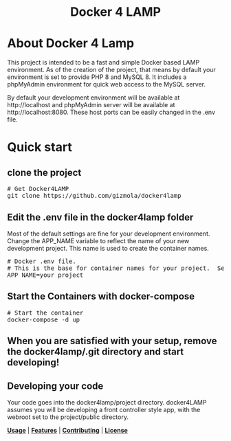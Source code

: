 <p align="center">
    <h1 align="center">Docker 4 LAMP</h1>
</p>

# About Docker 4 Lamp
This project is intended to be a fast and simple Docker based LAMP environment.  As of the creation of the project, that means by default your environment is set to provide PHP 8 and MySQL 8.  It includes a phpMyAdmin environment for quick web access to the MySQL server.

By default your development environment will be available at http://localhost and phpMyAdmin server will be available at http://localhost:8080.  These host ports can be easily changed in the .env file.

# Quick start

## clone the project
<div class="highlight highlight-source-shell"><pre># Get Docker4LAMP
git clone https://github.com/gizmola/docker4lamp
</pre></div>

## Edit the .env file in the docker4lamp folder
Most of the default settings are fine for your development environment. Change the APP_NAME variable to reflect the name of your new development project.  This name is used to create the container names.
<div class="highlight highlight-source-shell"><pre>
# Docker .env file.
# This is the base for container names for your project.  Set it to something meaningful to avoid conflicts with multiple Docker networks  
APP_NAME=your_project
</pre></div>

## Start the Containers with docker-compose
<div class="highlight highlight-source-shell"><pre># Start the container
docker-compose -d up
</pre></div>

## When you are satisfied with your setup, remove the docker4lamp/.git directory and start developing!

## Developing your code
Your code goes into the docker4lamp/project directory.  docker4LAMP assumes you will be developing a front controller style app, with the webroot set to the project/public directory.  

**[Usage](#usage)** |
**[Features](#feature-overview)** |
**[Contributing](#contributing-)** |
**[License](#license)**